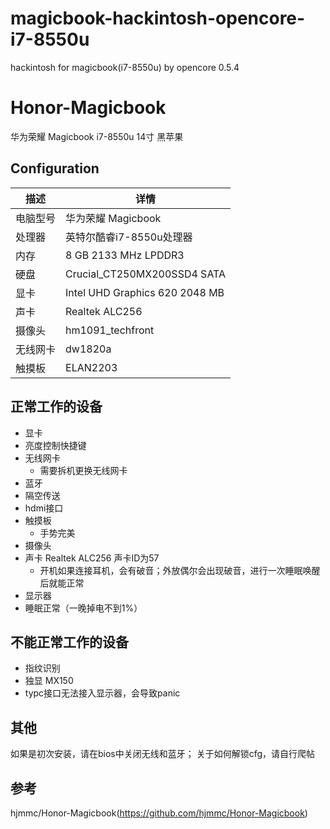 # magicbook-hackintosh-opencore-i7-8550u
hackintosh for magicbook(i7-8550u) by opencore 0.5.4

# Honor-Magicbook
华为荣耀 Magicbook i7-8550u 14寸 黑苹果
## Configuration

| 描述   | 详情                                                  |
| ------------------- | ------------------------------------------- |
| 电脑型号      | 华为荣耀 Magicbook      |
| 处理器           | 英特尔酷睿i7-8550u处理器     |
| 内存              | 8 GB 2133 MHz LPDDR3              |
| 硬盘           | Crucial_CT250MX200SSD4 SATA    |
| 显卡 | Intel UHD Graphics 620 2048 MB                     |
| 声卡         | Realtek ALC256           |
| 摄像头 | hm1091_techfront |
| 无线网卡       | dw1820a                        |
| 触摸板 | ELAN2203 |


## 正常工作的设备

- 显卡
- 亮度控制快捷键 
- 无线网卡
    - 需要拆机更换无线网卡
- 蓝牙
- 隔空传送
- hdmi接口
- 触摸板
    - 手势完美
- 摄像头
- 声卡 Realtek ALC256 声卡ID为57
    - 开机如果连接耳机，会有破音；外放偶尔会出现破音，进行一次睡眠唤醒后就能正常
- 显示器
- 睡眠正常（一晚掉电不到1%）
  

## 不能正常工作的设备

- 指纹识别
- 独显 MX150
- typc接口无法接入显示器，会导致panic

## 其他
如果是初次安装，请在bios中关闭无线和蓝牙；
关于如何解锁cfg，请自行爬帖

## 参考
hjmmc/Honor-Magicbook(https://github.com/hjmmc/Honor-Magicbook)
